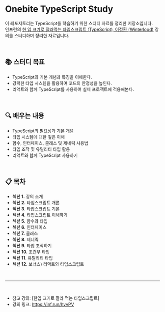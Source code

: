 # Onebite TypeScript Study

이 레포지토리는 TypeScript를 학습하기 위한 스터디 자료를 정리한 저장소입니다.  
인프런의 [한 입 크기로 잘라먹는 타입스크립트 (TypeScript), 이정환 (Winterlood)](https://www.inflearn.com/course/%ED%95%9C%EC%9E%85-%ED%81%AC%EA%B8%B0-%ED%83%80%EC%9E%85%EC%8A%A4%ED%81%AC%EB%A6%BD%ED%8A%B8) 강의를 스터디하며 정리한 자료입니다.  

<br/>

## 📚 스터디 목표 

- TypeScript의 기본 개념과 특징을 이해한다.
- 강력한 타입 시스템을 활용하여 코드의 안정성을 높인다.
- 리액트와 함께 TypeScript를 사용하여 실제 프로젝트에 적용해본다.

<br/>

## 🔍 배우는 내용

- TypeScript의 필요성과 기본 개념
- 타입 시스템에 대한 깊은 이해
- 함수, 인터페이스, 클래스 및 제네릭 사용법
- 타입 조작 및 유틸리티 타입 활용
- 리액트와 함께 TypeScript 사용하기

<br/>

## 📋 목차

- **섹션 1.** 강의 소개
- **섹션 2.** 타입스크립트 개론
- **섹션 3.** 타입스크립트 기본
- **섹션 4.** 타입스크립트 이해하기
- **섹션 5.** 함수와 타입
- **섹션 6.** 인터페이스
- **섹션 7.** 클래스
- **섹션 8.** 제네릭
- **섹션 9.** 타입 조작하기
- **섹션 10.** 조건부 타입
- **섹션 11.** 유틸리티 타입
- **섹션 12.** 보너스) 리액트와 타입스크립트
<br/>

---
<br/>

- 참고 강의: [한입 크기로 잘라 먹는 타입스크립트]
- 강의 링크: https://inf.run/hvvPV

